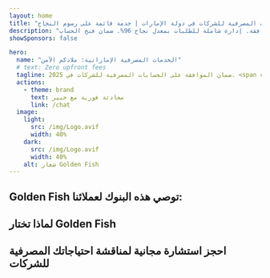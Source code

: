 ```yaml
---
layout: home
title: "الخدمات المصرفية للشركات في دولة الإمارات | خدمة قائمة على رسوم النجاح"
description: "حسابات شركات متعددة العملات مميزة بدون رسوم مقدمة - ادفع فقط بعد الموافقة. إدارة شاملة للطلبات بمعدل نجاح 96%. ضمان فتح الحساب."
showSponsors: false

hero:
  name: "الخدمات المصرفية الإماراتية: ملاذكم الآمن"
  # text: Zero upfront fees
  tagline: ضمان الموافقة على الحسابات المصرفية للشركات في 2025. <span class="hl">بدون رسوم مقدمة</span> - ادفع فقط بعد الموافقة. معدل نجاح 96%.
  actions:
    - theme: brand
      text: محادثة فورية مع خبير
      link: /chat
  image:
    light:
      src: /img/Logo.avif
      width: 40%
    dark:
      src: /img/Logo.avif
      width: 40%
    alt: شعار Golden Fish
---
```


<FeatureCards :features="[
  {
    title: 'ضمان الموافقة على الحسابات',
    bullet: '✓',
    items: [
      'ضمان لمدة شهرين للموافقة على الحساب الأول',
      'ضمان لمدة ثلاثة أشهر للحساب الثاني',
      'إعداد خطة عمل عالية الجودة',
      'دعم شامل للعناية الواجبة',
      'استراتيجية التواصل المباشر مع البنوك',
      'إعداد حزمة مصرفية كاملة'
    ],
    linkText: 'اعرف المزيد',
    link: '../../corporate-banking-services/guaranteed-account-approvals',
    icon: {
      light: '/video/iStock-2186765808.mp4',
      dark: '/video/iStock-2166377244.mp4',
      alt: 'المتطلبات المصرفية',
    }
  },
]" />

<FeatureCards :features="[
  {
    title: 'حسابات مصرفية إماراتية للأعمال عالية المخاطر',
    items: [
      'إرشاد خبير حول العناية الواجبة المعززة (EDD)',
      'مراقبة المعاملات وإدارة المخاطر', 
      'إعداد سياسات وإجراءات الامتثال',
      'إدارة العلاقات المصرفية',
      'تحديثات امتثال منتظمة ومراجعات',
      'تخطيط طوارئ لأمان الحساب'
    ],
    linkText: 'اعرف المزيد',
    link: '../../corporate-banking-services/UAE-Bank-Accounts-for-High-Risk-Business',
    icon: {
      light: '/img/iStock-1333000394.avif',
      dark: '/img/iStock-584576538.avif',
      alt: 'الخدمات المصرفية',
    }
  },
  {
    title: 'حافظ على الامتثال: احم أعمالك الإماراتية',
    items: [
      'مراجعات امتثال منتظمة لتحديد المخاطر المحتملة',
      'خدمات PRO شاملة للموافقات الحكومية',
      'إدارة تجديد التراخيص والتنبيهات',
      'استشارات مصرفية وصيانة الحسابات',
      'دعم امتثال ضريبة القيمة المضافة و ESR',
      'امتثال تأشيرات الموظفين وقانون العمل',
      'ورش تدريبية حول التحديثات التنظيمية'
    ],
    linkText: 'اعرف المزيد',
    link: '../../company-registration/Protect-Your-Business',
    icon: {
      light: '/img/iStock-1382278859.jpg',
      dark: '/img/iStock-1867623684.jpg',
      alt: 'الخدمات المصرفية',
    }
  },
  {
    title: 'مزايا الخدمات المصرفية للشركات في دولة الإمارات',
    items: [
      'نظام مصرفي قوي بتصنيف **Aa2** من موديز',
      '**سعر صرف ثابت للدولار الأمريكي منذ 1980**',
      'لا توجد قيود على حركة رؤوس الأموال',
      'احتياطيات أجنبية تزيد عن 184 مليار دولار أمريكي',
      'استقرار سياسي واقتصادي',
      'نظام مصرفي مدعوم من الحكومة',
      'خدمات مصرفية رقمية عالمية المستوى'
    ],
    linkText: 'اعرف المزيد',
    link: '../../company-registration/banking',
    icon: {
      light: '/img/iStock-1032707788.jpg',
      dark: '/img/iStock-1152367067.avif',
      alt: 'العملية المصرفية',
    }
  }
]" />

## Golden Fish توصي هذه البنوك لعملائنا:

<!--@include: /../../include/recommended-banks.md-->

## لماذا تختار Golden Fish

<BenefitsList :features="[
  {
    icon: '🏢',
    title: 'خبرة محلية في دولة الإمارات',
    text: 'متخصصون مخصصون في دبي يقدمون إرشادات خبيرة خلال كل خطوة من خطوات العملية.'
  },
  {
    icon: '📊',
    title: 'معدل نجاح مثبت',
    text: 'أكثر من 90% معدل موافقة مع مئات التأشيرات والحسابات المصرفية وتسجيلات الشركات الصادرة من خلال معالجتنا المتميزة.'
  },
  {
    icon: '💸',
    title: '**رسوم مبنية على النجاح**',
    text: '[ادفع فقط بعد الموافقة](/uae-business/benefits/success-based-fees). شفافية كاملة بدون تكاليف خفية.'
  },
]" />

## احجز استشارة مجانية لمناقشة احتياجاتك المصرفية للشركات

<ContactForm buttonText="تحدث مع خبير" />